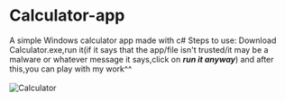 # Calculator-app
A simple Windows calculator app made with c#
Steps to use:
Download Calculator.exe,run it(if it says that the app/file isn't trusted/it may be a malware or whatever message it says,click on ***run it anyway***) and after this,you can play with my work^^<br></br>
![Calculator](https://user-images.githubusercontent.com/85052840/188130124-fa9b1b9f-0ce2-4dd1-a1f7-10a76e6880c7.png)
